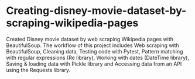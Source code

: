 # Creating-disney-movie-dataset-by-scraping-wikipedia-pages

Created Disney movie dataset by web scraping Wikipedia pages with BeautifulSoup. The workflow of this project includes Web scraping with BeautifulSoup, 
Cleaning data, Testing code with Pytest, Pattern matching with regular expressions (Re library), Working with dates (DateTime library), 
Saving & loading data with Pickle library and Accessing data from an API using the Requests library.




